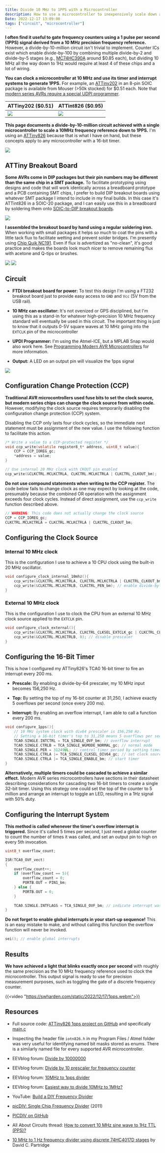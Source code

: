 ```yaml
---
title: Divide 10 MHz to 1PPS with a Microcontroller
description: How to use a microcontroller to inexpensively scale down a 10 MHz reference clock into a one pulse per second (1pps) signal
Date: 2022-12-17 13:09:00
tags: ["circuit", "microcontroller"]
---
```


**I often find it useful to gate frequency counters using a 1 pulse per second (1PPS) signal derived from a 10 MHz precision frequency reference.** However, a divide-by-10-million circuit isn't trivial to implement. Counter ICs exist which enable divide-by-100 by combining multiple divide-by-2 and divide-by-5 stages (e.g., [MC74HC390A](https://www.onsemi.com/pdf/datasheet/mc74hc390a-d.pdf) around $0.85 each), but dividing 10 MHz all the way down to 1Hz would require at least 4 of these chips and a lot of wiring.

**You can clock a microcontroller at 10 MHz and use its timer and interrupt systems to generate 1PPS.** For example, an [ATTiny202](https://www.mouser.com/datasheet/2/268/ATtiny202_402_AVR_MCU_with_Core_Independent_Periph-1384964.pdf) in an 8-pin SOIC package is available from Mouser (>50k stocked) for $0.51 each. Note that [modern series AVRs require a special UDPI programmer](https://swharden.com/blog/2022-12-09-avr-programming). 

ATTiny202 ($0.51) | ATTint826 ($0.95)
---|---
<img src="https://swharden.com/static/2022/12/17/ATTINY202-SOIC-8.png">|<img src="https://swharden.com/static/2022/12/17/ATTINY826-SOIC-20.png">

**This page documents a divide-by-10-million circuit achieved with a single microcontroller to scale a 10MHz frequency reference down to 1PPS.** I'm using an [ATTiny826](https://www.mouser.com/datasheet/2/268/ATtiny424_426_427_824_826_827_DataSheet_DS40002311-2887739.pdf) because that is what I have on hand, but these concepts apply to any microcontroller with a 16-bit timer.

![](https://swharden.com/static/2022/12/17/1pps-breadboard2.jpg)

## ATTiny Breakout Board

**Some AVRs come in DIP packages but their pin numbers may be different than the same chip in a SMT package.** To facilitate prototyping using designs and code that will work identically across a breadboard prototype and a PCB containing SMT chips, I prefer to build DIP breakout boards using whatever SMT package I intend to include in my final builds. In this case it's ATTint826 in a SOIC-20 package, and I can easily use this in a breadboard by soldering them onto [SOIC-to-DIP breakout boards](https://www.amazon.com/s?k=soic+dip+breakout).

![](https://swharden.com/static/2022/12/17/breakout1.jpg)

**I assembled the breakout board by hand using a regular soldering iron.** When working with small packages it helps _so much_ to coat the pins with a little tack flux to facilitate wetting and prevent solder bridges. I'm presently using [Chip Quik NC191](https://www.amazon.com/s?k=NC191). Even if flux is advertized as "no-clean", it's good practice and makes the boards look much nicer to remove remaining flux with acetone and Q-tips or brushes.

![](https://swharden.com/static/2022/12/17/breakout2.jpg)
![](https://swharden.com/static/2022/12/17/breakout3.jpg)

## Circuit

* **FTDI breakout board for power:** To test this design I'm using a FT232 breakout board just to provide easy access to `GND` and `Vcc` (5V from the USB rail).

* **10 MHz can oscillator:** It's not ovenized or GPS disciplined, but I'm using this as a stand-in for whatever high-precision 10 MHz frequency standard will eventually be used in this circuit. The important thing is just to know that it outputs 0-5V square waves at 10 MHz going into the `EXTCLK` pin of the microcontroller

* **UPDI Programmer:** I'm using the Atmel-ICE, but a MPLAB Snap would also work here. See [Programming Modern AVR Microcontrollers](https://swharden.com/blog/2022-12-09-avr-programming) for more information.

* **Output:** A LED on an output pin will visualize the 1pps signal

![](https://swharden.com/static/2022/12/17/1pps-breadboard.jpg)

## Configuration Change Protection (CCP)

**Traditional AVR microcontrollers used fuse bits to set the clock source, but modern series chips can change the clock source from within code.** However, modifying the clock source requires temporarily disabling the configuration change protection (CCP) system. 

Disabling the CCP only lasts four clock cycles, so the immediate next statement must be assignment of the new value. I use the following function to facilitate this action.

```c
/* Write a value to a CCP-protected register */
void ccp_write(volatile register8_t* address, uint8_t value){
	CCP = CCP_IOREG_gc;
	*address = value;
}
```

```c
// Use internal 20 MHz clock with CKOUT pin enabled
ccp_write(&CLKCTRL.MCLKCTRLA, CLKCTRL.MCLKCTRLA | CLKCTRL_CLKOUT_bm);
```

**Do not use compound statements when writing to the CCP register.**  The code below fails to change clock as one may expect by looking at the code, presumably because the combined OR operation with the assignment exceeds four clock cycles. Instead of direct assignment, use the `ccp_write` function described above.

```c
// WARNING: This code does not actually change the clock source
CCP = CCP_IOREG_gc;
CLKCTRL.MCLKCTRLA = CLKCTRL.MCLKCTRLA | CLKCTRL_CLKOUT_bm;
```

## Configuring the Clock Source


### Internal 10 MHz clock

This is the configuration I use to achieve a 10 CPU clock using the built-in 20 MHz oscillator.

```c
void configure_clock_internal_10mhz(){
	ccp_write(&CLKCTRL.MCLKCTRLA, CLKCTRL.MCLKCTRLA | CLKCTRL_CLKOUT_bm); // 20 MHz internal clock, enable CKOUT
	ccp_write(&CLKCTRL.MCLKCTRLB, CLKCTRL_PEN_bm); // enable divide-by-2 clock prescaler
}
```

### External 10 MHz clock

This is the configuration I use to clock the CPU from an external 10 MHz clock source applied to the `EXTCLK` pin.

```c
void configure_clock_external(){
	ccp_write(&CLKCTRL.MCLKCTRLA, CLKCTRL_CLKSEL_EXTCLK_gc | CLKCTRL_CLKOUT_bm); // external clock, enable CKOUT
	ccp_write(&CLKCTRL.MCLKCTRLB, 0); // disable prescaler
}
```

## Configuring the 16-Bit Timer

This is how I configured my ATTiny826's TCA0 16-bit timer to fire an interrupt every 200 ms.

* **Prescale:** By enabling a divide-by-64 prescaler, my 10 MHz input becomes 156,250 Hz.

* **Top:** By setting the top of my 16-bit counter at 31,250, I achieve exactly 5 overflows per second (once every 200 ms).

* **Interrupt:** By enabling an overflow interrupt, I am able to call a function every 200 ms.

```c
void configure_1pps(){
	// 10 MHz system clock with div64 prescaler is 156,250 Hz.
	// Setting a 16-bit timer's top to 31,250 means 5 overflows per second.
	TCA0.SINGLE.INTCTRL = TCA_SINGLE_OVF_bm; // overflow interrupt
	TCA0.SINGLE.CTRLB = TCA_SINGLE_WGMODE_NORMAL_gc; // normal mode
	TCA0.SINGLE.PER = 31249UL; // control timer period by setting timer top
	TCA0.SINGLE.CTRLA |= TCA_SINGLE_CLKSEL_DIV64_gc; // set clock source
	TCA0.SINGLE.CTRLA |= TCA_SINGLE_ENABLE_bm; // start timer
}
```

**Alternatively, multiple timers could be cascaded to achieve a similar effect.** Modern AVR series microcontrollers have sections in their datasheet describing considerations for cascading two 16-bit timers to create a single 32-bit timer. Using this strategy one could set the top of the counter to 5 million and arrange an interrupt to toggle an LED, resulting in a 1Hz signal with 50% duty.

## Configuring the Interrupt System

**This method is called whenever the timer's overflow interrupt is triggered.** Since it's called 5 times per second, I just need a global counter to count the number of times it was called, and set an output pin to high on every 5th invocation.

```c
uint8_t overflow_count;

ISR(TCA0_OVF_vect)
{
	overflow_count++;
	if (overflow_count == 5){
		overflow_count = 0;
		PORTB.OUT = PIN1_bm;
    } else {
		PORTB.OUT = 0;
	}
    
	TCA0.SINGLE.INTFLAGS = TCA_SINGLE_OVF_bm; // indicate interrupt was handled
}
```

**Do not forget to enable global interrupts in your start-up sequence!** This is an easy mistake to make, and without calling this function the overflow function will never be invoked.

```c
sei(); // enable global interrupts
```

## Results

**We have achieved a light that blinks exactly once per second** with roughly the same precision as the 10 MHz frequency reference used to clock the microcontroller. This output signal is ready to use for precision measurement purposes, such as toggling the gate of a discrete frequency counter.

{{<video "https://swharden.com/static/2022/12/17/1pps.webm">}}

## Resources

* Full source code: [ATTiny826 1pps project on GitHub](https://github.com/swharden/AVR-projects/tree/master/ATTiny826%20Timer%201pps) and specifically [main.c](https://github.com/swharden/AVR-projects/blob/master/ATTiny826%20Timer%201pps/ATTiny826%20Clock%20and%20Timer/main.c)

* Inspecting the header file `iotn826.h` in my Program Files / Atmel folder was very useful for identifying named bit masks stored as enums. There is a similarly named file for every supported AVR microcontroller.

* EEVblog forum: [Divide by 10000000](https://www.eevblog.com/forum/projects/divide-by-10000000/)

* EEVblog forum: [Divide by 10 prescaler for frequency counter](https://www.eevblog.com/forum/rf-microwave/divide-by-10-prescaler-for-frequency-counter/)

* EEVblog forum: [10MHz to 1pps divider](https://www.eevblog.com/forum/projects/10mhz-to-1pps-divider/)

* EEVblog forum: [Easiest way to divide 10MHz to 1MHz?](https://www.eevblog.com/forum/projects/easiest-way-to-divide-10mhz-to-1mhz/)

* YouTube: [Build a DIY Frequency Divider](https://www.youtube.com/watch?v=GlKWexGWoXw)

* [picDIV: Single Chip Frequency Divider](http://www.leapsecond.com/pic/picdiv.htm) (2011)

* [PICDIV on GitHub](https://github.com/aewallin/PICDIV)

* All About Circuits thread: [How to convert 10 MHz sine wave to 1Hz TTL (PPS)?](https://forum.allaboutcircuits.com/threads/convert-10-mhz-sine-wave-to-1hz-ttl-pps.54085/)

* [10 MHz to 1 Hz frequency divider using discrete 74HC4017D stages](http://www.perdrix.co.uk/FrequencyDivider/) by David C. Partridge
